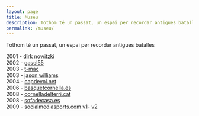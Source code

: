 ```yaml
---
layout: page
title: Museu
description: Tothom té un passat, un espai per recordar antigues batalles
permalink: /museu/
---
```

Tothom té un passat, un espai per recordar antigues batalles

2001 - [dirk nowitzki](https://web.archive.org/web/20011215112006/http://dirknowitzki.cjb.net/)  
2002 - [gasol55](https://web.archive.org/web/20020114171058/http://www.geocities.com/gasol55/)  
2003 - [t-mac](https://web.archive.org/web/20040203225826/http://t-mac.cjb.net/)  
2003 - [jason williams](https://web.archive.org/web/20011215112006/http://williams55.cjb.net/)  
2004 - [capdevol.net](https://web.archive.org/web/20040301024332/http://www.capdevol.net/)  
2006 - [basquetcornella.es](https://web.archive.org/web/20091214130223/http://www.basquetcornella.es/)  
2008 - [cornelladelterri.cat](https://web.archive.org/web/20081024063656/http://www.cornelladelterri.cat/)  
2008 - [sofadecasa.es](https://web.archive.org/web/20091001150938/http://www.sofadecasa.es/)  
2009 - [socialmediasports.com v1](https://web.archive.org/web/20090328131314/http://socialmediasports.com/)- [v2](https://web.archive.org/web/20111013131322/http://socialmediasports.com/)  
